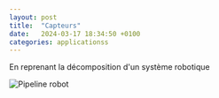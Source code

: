 ```yaml
---
layout: post
title:  "Capteurs"
date:   2024-03-17 18:34:50 +0100
categories: applicationss
---
```

<link rel="stylesheet" href="https://picorba.github.io/Rapport-veille-technologique/assets/css/theme_dark.css">

En reprenant la décomposition d'un système robotique 


<img src="https://picorba.github.io/Rapport-veille-technologique/assets/images/pipeline_rbot.jpg" alt="Pipeline robot"><br>
